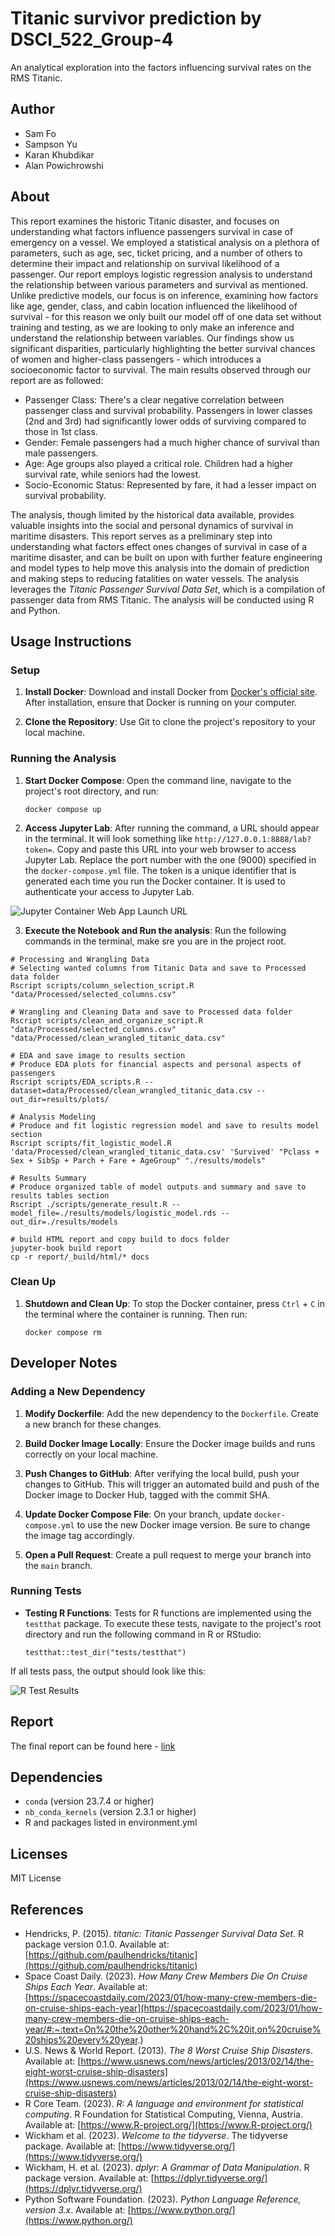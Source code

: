 # Titanic survivor prediction by DSCI_522_Group-4

An analytical exploration into the factors influencing survival rates on the RMS Titanic.

## Author

- Sam Fo
- Sampson Yu
- Karan Khubdikar
- Alan Powichrowshi

## About

This report examines the historic Titanic disaster, and focuses on understanding what factors influence passengers survival in case of emergency on a vessel. We employed a statistical analysis on a plethora of parameters, such as age, sec, ticket pricing, and a number of others to determine their impact and relationship on survival likelihood of a passenger. Our report employs logistic regression analysis to understand the relationship between various parameters and survival as mentioned. Unlike predictive models, our focus is on inference, examining how factors like age, gender, class, and cabin location influenced the likelihood of survival - for this reason we only built our model off of one data set without training and testing, as we are looking to only make an inference and understand the relationship between variables. Our findings show us significant disparities, particularly highlighting the better survival chances of women and higher-class passengers - which introduces a socioeconomic factor to survival. The main results observed through our report are as followed:

- Passenger Class: There's a clear negative correlation between passenger class and survival probability. Passengers in lower classes (2nd and 3rd) had significantly lower odds of surviving compared to those in 1st class.
- Gender: Female passengers had a much higher chance of survival than male passengers.
- Age: Age groups also played a critical role. Children had a higher survival rate, while seniors had the lowest.
- Socio-Economic Status: Represented by fare, it had a lesser impact on survival probability.

The analysis, though limited by the historical data available, provides valuable insights into the social and personal dynamics of survival in maritime disasters. This report serves as a preliminary step into understanding what factors effect ones changes of survival in case of a maritime disaster, and can be built on upon with further feature engineering and model types to help move this analysis into the domain of prediction and making steps to reducing fatalities on water vessels. The analysis leverages the *Titanic Passenger Survival Data Set*, which is a compilation of passenger data from RMS Titanic. The analysis will be conducted using R and Python.

## Usage Instructions

### Setup

1. **Install Docker**: Download and install Docker from [Docker's official site](https://www.docker.com/get-started/). After installation, ensure that Docker is running on your computer.

2. **Clone the Repository**: Use Git to clone the project's repository to your local machine.

### Running the Analysis

1. **Start Docker Compose**: Open the command line, navigate to the project's root directory, and run:

    ``` 
    docker compose up
    ```

2. **Access Jupyter Lab**: After running the command, a URL should appear in the terminal. It will look something like `http://127.0.0.1:8888/lab?token=`. Copy and paste this URL into your web browser to access Jupyter Lab. Replace the port number with the one (9000) specified in the `docker-compose.yml` file. The token is a unique identifier that is generated each time you run the Docker container. It is used to authenticate your access to Jupyter Lab.

 ![Jupyter Container Web App Launch URL](img/jupyter-container-web-app-launch-url.png)

3. **Execute the Notebook and Run the analysis**: Run the following commands in the terminal, make sre you are in the project root.

```
# Processing and Wrangling Data
# Selecting wanted columns from Titanic Data and save to Processed data folder
Rscript scripts/column_selection_script.R "data/Processed/selected_columns.csv"

# Wrangling and Cleaning Data and save to Processed data folder 
Rscript scripts/clean_and_organize_script.R "data/Processed/selected_columns.csv" "data/Processed/clean_wrangled_titanic_data.csv"

# EDA and save image to results section
# Produce EDA plots for financial aspects and personal aspects of passengers
Rscript scripts/EDA_scripts.R --dataset=data/Processed/clean_wrangled_titanic_data.csv --out_dir=results/plots/

# Analysis Modeling
# Produce and fit logistic regression model and save to results model section
Rscript scripts/fit_logistic_model.R 'data/Processed/clean_wrangled_titanic_data.csv' 'Survived' "Pclass + Sex + SibSp + Parch + Fare + AgeGroup" "./results/models"

# Results Summary
# Produce organized table of model outputs and summary and save to results tables section
Rscript ./scripts/generate_result.R --model_file=./results/models/logistic_model.rds --out_dir=./results/models

# build HTML report and copy build to docs folder
jupyter-book build report
cp -r report/_build/html/* docs
```

### Clean Up

1. **Shutdown and Clean Up**: To stop the Docker container, press `Ctrl` + `C` in the terminal where the container is running. Then run:
    
    ```
    docker compose rm
    ```

## Developer Notes

### Adding a New Dependency

1. **Modify Dockerfile**: Add the new dependency to the `Dockerfile`. Create a new branch for these changes. 

2. **Build Docker Image Locally**: Ensure the Docker image builds and runs correctly on your local machine.

3. **Push Changes to GitHub**: After verifying the local build, push your changes to GitHub. This will trigger an automated build and push of the Docker image to Docker Hub, tagged with the commit SHA.

4. **Update Docker Compose File**: On your branch, update `docker-compose.yml` to use the new Docker image version. Be sure to change the image tag accordingly.

5. **Open a Pull Request**: Create a pull request to merge your branch into the `main` branch.


### Running Tests

- **Testing R Functions**: Tests for R functions are implemented using the `testthat` package. To execute these tests, navigate to the project's root directory and run the following command in R or RStudio:
    ```
    testthat::test_dir("tests/testthat")
    ```
If all tests pass, the output should look like this:

![R Test Results](img/r-test-results-m2.png)

## Report

The final report can be found here - [link](https://ubc-mds.github.io/What-Effects-One-Chance-of-Survival-on-the-Titanic-A-Logistic-Regression-Analysis/analysis_titanic_survival.html)

## Dependencies

- `conda` (version 23.7.4 or higher)
- `nb_conda_kernels` (version 2.3.1 or higher)
- R and packages listed in environment.yml

## Licenses

MIT License

## References

- Hendricks, P. (2015). *titanic: Titanic Passenger Survival Data Set*. R package version 0.1.0. Available at: [https://github.com/paulhendricks/titanic](https://github.com/paulhendricks/titanic)
- Space Coast Daily. (2023). *How Many Crew Members Die On Cruise Ships Each Year*. Available at: [https://spacecoastdaily.com/2023/01/how-many-crew-members-die-on-cruise-ships-each-year](https://spacecoastdaily.com/2023/01/how-many-crew-members-die-on-cruise-ships-each-year/#:~:text=On%20the%20other%20hand%2C%20it,on%20cruise%20ships%20every%20year.)
- U.S. News & World Report. (2013). *The 8 Worst Cruise Ship Disasters*. Available at: [https://www.usnews.com/news/articles/2013/02/14/the-eight-worst-cruise-ship-disasters](https://www.usnews.com/news/articles/2013/02/14/the-eight-worst-cruise-ship-disasters)
- R Core Team. (2023). *R: A language and environment for statistical computing*. R Foundation for Statistical Computing, Vienna, Austria. Available at: [https://www.R-project.org/](https://www.R-project.org/)
- Wickham et al. (2023). *Welcome to the tidyverse*. The tidyverse package. Available at: [https://www.tidyverse.org/](https://www.tidyverse.org/)
- Wickham, H. et al. (2023). *dplyr: A Grammar of Data Manipulation*. R package version. Available at: [https://dplyr.tidyverse.org/](https://dplyr.tidyverse.org/)
- Python Software Foundation. (2023). *Python Language Reference, version 3.x*. Available at: [https://www.python.org/](https://www.python.org/)
